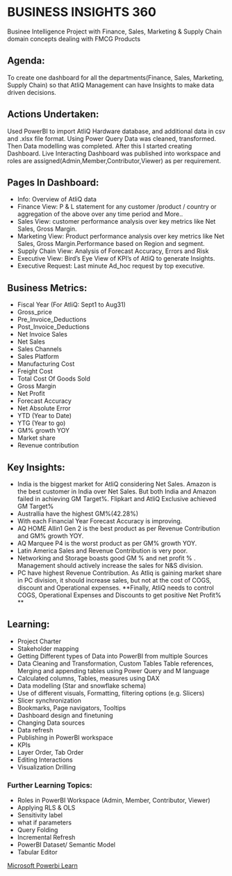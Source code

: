 # BUSINESS INSIGHTS 360

Businee Intelligence Project with Finance, Sales, Marketing & Supply Chain domain concepts dealing with FMCG Products

## Agenda:
To create one dashboard for all the departments(Finance, Sales, Marketing, Supply Chain) so that AtliQ Management can have Insights to make data driven decisions.

## Actions Undertaken:
Used PowerBI to import AtliQ Hardware database, and additional data in csv and .xlsx file format. Using Power Query Data was cleaned, transformed. 
Then Data modelling was completed.
After this I started creating Dashboard.
Live Interacting Dashboard was published into workspace and roles are assigned(Admin,Member,Contributor,Viewer) as per requirement.

## Pages In Dashboard:
* Info: Overview of AtliQ data
* Finance View: P & L statement for any customer /product / country or aggregation of the above over any time period and More..
* Sales View: customer performance analysis over key metrics like Net Sales, Gross Margin.
* Marketing View: Product performance analysis over key metrics like Net Sales, Gross Margin.Performance based on Region and segment.
* Supply Chain View: Analysis of Forecast Accuracy, Errors and Risk
* Executive View: Bird’s Eye View of KPI’s of AtliQ to generate Insights.
* Executive Request: Last minute Ad_hoc request by top executive.

## Business Metrics:
* Fiscal Year (For AtliQ: Sept1 to Aug31)
* Gross_price
* Pre_Invoice_Deductions
* Post_Invoice_Deductions
* Net Invoice Sales
* Net Sales
* Sales Channels
* Sales Platform
* Manufacturing Cost
* Freight Cost
* Total Cost Of Goods Sold
* Gross Margin
* Net Profit
* Forecast Accuracy
* Net Absolute Error
* YTD (Year to Date)
* YTG (Year to go)
* GM% growth YOY
* Market share
* Revenue contribution


## Key Insights:
* India is the biggest market for AtliQ considering Net Sales. Amazon is the best customer in India over Net Sales. But both India and Amazon failed in achieving GM Target%. Flipkart and AtliQ Exclusive achieved GM Target% 
* Australlia have the highest GM%(42.28%) 
* With each Financial Year Forecast Accuracy is improving.
* AQ HOME Allin1 Gen 2 is the best product as per Revenue Contribution and GM% growth YOY.
* AQ Marquee P4 is the worst product as per GM% growth YOY. 
* Latin America Sales and Revenue Contribution is very poor.
* Networking and Storage boasts good GM % and net profit % .  Management should actively increase the sales for N&S division.
* PC have highest Revenue Contribution. As Atliq is gaining market share in PC division, it should increase sales, but not at the cost of COGS, discount and Operational expenses.
  **Finally, AtliQ needs to control COGS, Operational Expenses and Discounts to get positive Net Profit% **


## Learning:
* Project Charter
* Stakeholder mapping
* Getting Different types of Data into PowerBI from multiple Sources
* Data Cleaning and Transformation, Custom Tables Table references, Merging and appending tables using Power Query and M language
* Calculated columns, Tables, measures using DAX
* Data modelling (Star and snowflake schema)
* Use of different visuals, Formatting, filtering options (e.g. Slicers)
* Slicer synchronization
* Bookmarks, Page navigators, Tooltips
* Dashboard design and finetuning
* Changing Data sources
* Data refresh
* Publishing in PowerBI workspace
* KPIs
* Layer Order, Tab Order
* Editing Interactions
* Visualization Drilling


### Further Learning Topics:
* Roles in PowerBI Workspace (Admin, Member, Contributor, Viewer)
* Applying RLS & OLS
* Sensitivity label
* what if parameters
* Query Folding
* Incremental Refresh
* PowerBI Dataset/ Semantic Model
* Tabular Editor

[Microsoft Powerbi Learn](https://learn.microsoft.com/en-us/training/powerplatform/power-bi)



 
